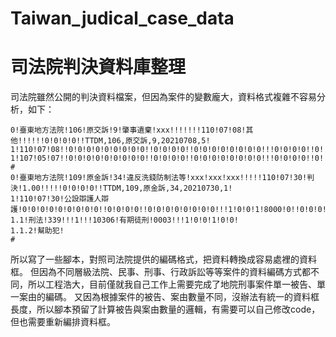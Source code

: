 # Taiwan_judical_case_data
# 司法院判決資料庫整理

司法院雖然公開的判決資料檔案，但因為案件的變數龐大，資料格式複雜不容易分析，如下：
```
0!臺東地方法院!106!原交訴!9!肇事遺棄!xxx!!!!!!!110!07!08!其他!!!!!!0!0!0!0!!TTDM,106,原交訴,9,20210708,5!
1!110!07!08!!0!0!0!0!0!0!0!0!0!!0!0!0!0!!0!0!0!0!0!0!0!0!!!0!0!0!0!!0!!0!0!0!0!0!0!0!0!0!0!0!0!0!0!0!0!!!!!!!!!!!!!!0!0!!!!
1!107!05!07!!0!0!0!0!0!0!0!0!0!!0!0!0!0!!0!0!0!0!0!0!0!0!!!0!0!0!0!!0!!0!0!0!0!0!0!0!0!0!0!0!0!0!0!0!0!!!!!!!!!!!!!!0!0!!!!
#
0!臺東地方法院!109!原金訴!34!違反洗錢防制法等!xxx!xxx!xxx!!!!!110!07!30!判決!1.00!!!!!0!0!0!0!!TTDM,109,原金訴,34,20210730,1!
1!110!07!30!公設辯護人辯護!0!0!0!0!0!0!0!0!0!!0!0!0!0!!0!0!0!0!0!0!0!0!!!1!0!0!1!8000!0!!0!0!0!0!0!0!0!0!0!0!0!0!0!0!0!0!!!!!!!!!!!!!!0!0!!!!
1.1!刑法!339!!!1!!!10306!有期徒刑!0003!!!1!0!0!1!0!0!
1.1.2!幫助犯!
#
```
所以寫了一些腳本，對照司法院提供的編碼格式，把資料轉換成容易處裡的資料框。
但因為不同層級法院、民事、刑事、行政訴訟等等案件的資料編碼方式都不同，所以工程浩大，目前僅就我自己工作上需要完成了地院刑事案件單一被告、單一案由的編碼。
又因為根據案件的被告、案由數量不同，沒辦法有統一的資料框長度，所以腳本預留了計算被告與案由數量的邏輯，有需要可以自己修改code，但也需要重新編排資料框。

